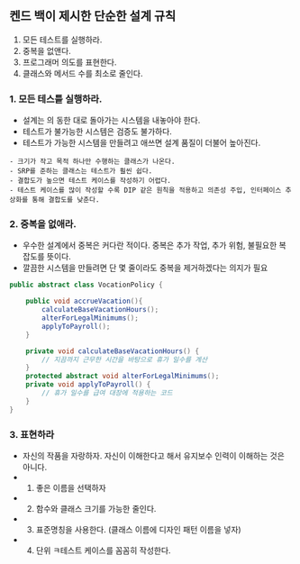 ## 켄드 백이 제시한 단순한 설계 규칙
1. 모든 테스트를 실행하라.
2. 중복을 없앤다.
3. 프로그래머 의도를 표현한다.
4. 클래스와 메서드 수를 최소로 줄인다.

### 1. 모든 테스틑 실행하라.
- 설계는 의 동한 대로 돌아가는 시스템을 내놓아야 한다. 
- 테스트가 불가능한 시스템은 검증도 불가하다. 
- 테스트가 가능한 시스템을 만들려고 애쓰면 설계 품질이 더불어 높아진다.
```text
- 크기가 작고 목적 하나만 수행하는 클래스가 나온다.
- SRP를 준하는 클래스는 테스트가 훨씬 쉽다.
- 결합도가 높으면 테스트 케이스를 작성하기 어렵다.
- 테스트 케이스를 많이 작성할 수록 DIP 같은 원칙을 적용하고 의존성 주입, 인터페이스 추상화를 통해 결합도를 낮춘다.
```

### 2. 중복을 없애라.
- 우수한 설계에서 중복은 커다란 적이다. 중복은 추가 작업, 추가 위험, 불필요한 복잡도를 뜻이다.
- 깔끔한 시스템을 만들려면 단 몇 줄이라도 중복을 제거하겠다는 의지가 필요

```java
public abstract class VocationPolicy {

    public void accrueVacation(){
        calculateBaseVacationHours();
        alterForLegalMinimums();
        applyToPayroll();
    }

    private void calculateBaseVacationHours() {
        // 지끔까지 근무한 시간을 바탕으로 휴가 일수를 계산
    }
    protected abstract void alterForLegalMinimums();
    private void applyToPayroll() {
        // 휴가 일수를 급여 대장에 적용하는 코드
    }
}
```

### 3. 표현하라
- 자신의 작품을 자랑하자. 자신이 이해한다고 해서 유지보수 인력이 이해하는 것은 아니다.
- 1. 좋은 이름을 선택하자
- 2. 함수와 클래스 크기를 가능한 줄인다.
- 3. 표준명칭을 사용한다. (클래스 이름에 디자인 패턴 이름을 넣자)
- 4. 단위 ㅋ테스트 케이스를 꼼꼼히 작성한다.